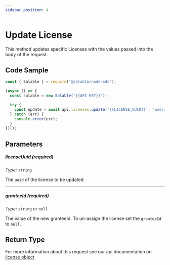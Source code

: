 ```yaml
---
sidebar_position: 4
---
```


# Update License

This method updates specific Licenses with the values passed into the body of the request.

## Code Sample

```typescript
const { Salable } = require('@salable/node-sdk');

(async () => {
  const salable = new Salable('{{API-KEY}}');

  try {
    const update = await api.licenses.update('{{LICENSE_UUID}}', 'userId_2');
  } catch (err) {
    console.error(err);
  }
})();
```

## Parameters

##### licenseUuid (_required_)

_Type:_ `string`

The `uuid` of the license to be updated

---

##### granteeId (_required_)

_Type:_ `string` or `null`

The value of the new granteeId. To un-assign the license set the `granteeId` to `null`.

## Return Type

For more information about this request see our api documentation on [license object](https://docs.salable.app/api#tag/Licenses/operation/getLicenseByUuid)

